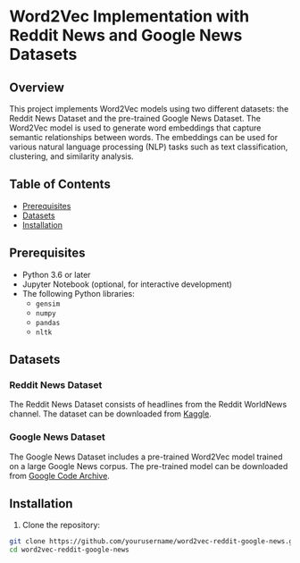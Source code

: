 # Word2Vec Implementation with Reddit News and Google News Datasets

## Overview

This project implements Word2Vec models using two different datasets: the Reddit News Dataset and the pre-trained Google News Dataset. The Word2Vec model is used to generate word embeddings that capture semantic relationships between words. The embeddings can be used for various natural language processing (NLP) tasks such as text classification, clustering, and similarity analysis.

## Table of Contents

- [Prerequisites](#prerequisites)
- [Datasets](#datasets)
- [Installation](#installation)

## Prerequisites

- Python 3.6 or later
- Jupyter Notebook (optional, for interactive development)
- The following Python libraries:
  - `gensim`
  - `numpy`
  - `pandas`
  - `nltk`

## Datasets

### Reddit News Dataset

The Reddit News Dataset consists of headlines from the Reddit WorldNews channel. The dataset can be downloaded from [Kaggle](https://www.kaggle.com/aitzhan7/reddit-news).

### Google News Dataset

The Google News Dataset includes a pre-trained Word2Vec model trained on a large Google News corpus. The pre-trained model can be downloaded from [Google Code Archive](https://code.google.com/archive/p/word2vec/).

## Installation

1. Clone the repository:

```bash
git clone https://github.com/yourusername/word2vec-reddit-google-news.git
cd word2vec-reddit-google-news
